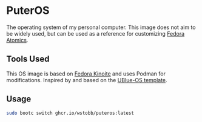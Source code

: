 # PuterOS
The operating system of my personal computer. This image does not aim to be widely used, but can be used as a reference for customizing [Fedora Atomics](https://fedoraproject.org/atomic-desktops/).

## Tools Used
This OS image is based on [Fedora Kinoite](https://fedoraproject.org/atomic-desktops/kinoite/) and uses Podman for modifications. Inspired by and based on the [UBlue-OS template](https://github.com/ublue-os/image-template).

## Usage
```bash
sudo bootc switch ghcr.io/wstobb/puteros:latest
```
